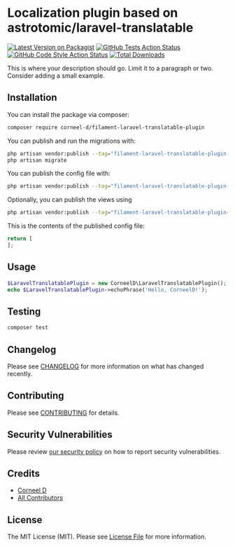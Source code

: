 # Localization plugin based on astrotomic/laravel-translatable

[![Latest Version on Packagist](https://img.shields.io/packagist/v/corneel-d/filament-laravel-translatable-plugin.svg?style=flat-square)](https://packagist.org/packages/corneel-d/filament-laravel-translatable-plugin)
[![GitHub Tests Action Status](https://img.shields.io/github/actions/workflow/status/corneel-d/filament-laravel-translatable-plugin/run-tests.yml?branch=main&label=tests&style=flat-square)](https://github.com/corneel-d/filament-laravel-translatable-plugin/actions?query=workflow%3Arun-tests+branch%3Amain)
[![GitHub Code Style Action Status](https://img.shields.io/github/actions/workflow/status/corneel-d/filament-laravel-translatable-plugin/fix-php-code-style-issues.yml?branch=main&label=code%20style&style=flat-square)](https://github.com/corneel-d/filament-laravel-translatable-plugin/actions?query=workflow%3A"Fix+PHP+code+style+issues"+branch%3Amain)
[![Total Downloads](https://img.shields.io/packagist/dt/corneel-d/filament-laravel-translatable-plugin.svg?style=flat-square)](https://packagist.org/packages/corneel-d/filament-laravel-translatable-plugin)

This is where your description should go. Limit it to a paragraph or two. Consider adding a small example.

## Installation

You can install the package via composer:

```bash
composer require corneel-d/filament-laravel-translatable-plugin
```

You can publish and run the migrations with:

```bash
php artisan vendor:publish --tag="filament-laravel-translatable-plugin-migrations"
php artisan migrate
```

You can publish the config file with:

```bash
php artisan vendor:publish --tag="filament-laravel-translatable-plugin-config"
```

Optionally, you can publish the views using

```bash
php artisan vendor:publish --tag="filament-laravel-translatable-plugin-views"
```

This is the contents of the published config file:

```php
return [
];
```

## Usage

```php
$LaravelTranslatablePlugin = new CorneelD\LaravelTranslatablePlugin();
echo $LaravelTranslatablePlugin->echoPhrase('Hello, CorneelD!');
```

## Testing

```bash
composer test
```

## Changelog

Please see [CHANGELOG](CHANGELOG.md) for more information on what has changed recently.

## Contributing

Please see [CONTRIBUTING](.github/CONTRIBUTING.md) for details.

## Security Vulnerabilities

Please review [our security policy](../../security/policy) on how to report security vulnerabilities.

## Credits

-   [Corneel D](https://github.com/Corneel-D)
-   [All Contributors](../../contributors)

## License

The MIT License (MIT). Please see [License File](LICENSE.md) for more information.
